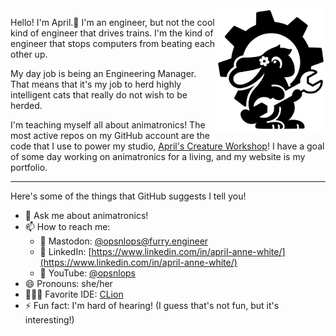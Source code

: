 
<img align="right" width="175" src="https://raw.githubusercontent.com/opsnlops/opsnlops/main/media/aprils-creature-workshop.png"/>

Hello! I'm April.🐰 I'm an engineer, but not the cool kind of engineer that drives trains. I'm the kind of engineer that stops computers from beating each other up.

My day job is being an Engineering Manager. That means that it's my job to herd highly intelligent cats that really do not wish to be herded.

I'm teaching myself all about animatronics! The most active repos on my GitHub account are the code that I use to power my studio, [April's Creature Workshop](https://creature.engineering)! I have a goal of some day working on animatronics for a living, and my website is my portfolio.

---

Here's some of the things that GitHub suggests I tell you!

- 💬 Ask me about animatronics!
- 📫 How to reach me:
  - 🐘 Mastodon: [@opsnlops@furry.engineer](https://furry.engineer/@opsnlops/)
  - 🔗 LinkedIn: [https://www.linkedin.com/in/april-anne-white/](https://www.linkedin.com/in/april-anne-white/)
  - 🎥 YouTube: [@opsnlops](https://www.youtube.com/@opsnlops)
- 😄 Pronouns: she/her
- 👩🏻‍💻 Favorite IDE: [CLion](https://www.jetbrains.com/clion/) 
- ⚡ Fun fact: I'm hard of hearing! (I guess that's not fun, but it's interesting!)

